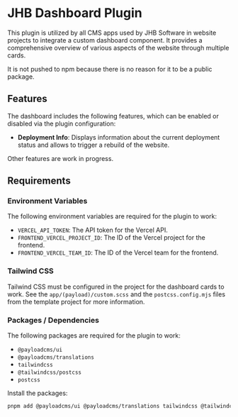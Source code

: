 # JHB Dashboard Plugin

This plugin is utilized by all CMS apps used by JHB Software in website projects to integrate a custom dashboard component. It provides a comprehensive overview of various aspects of the website through multiple cards.

It is not pushed to npm because there is no reason for it to be a public package.

## Features

The dashboard includes the following features, which can be enabled or disabled via the plugin configuration:

- **Deployment Info**: Displays information about the current deployment status and allows to trigger a rebuild of the website.

Other features are work in progress.

## Requirements

### Environment Variables

The following environment variables are required for the plugin to work:

- `VERCEL_API_TOKEN`: The API token for the Vercel API.
- `FRONTEND_VERCEL_PROJECT_ID`: The ID of the Vercel project for the frontend.
- `FRONTEND_VERCEL_TEAM_ID`: The ID of the Vercel team for the frontend.

### Tailwind CSS

Tailwind CSS must be configured in the project for the dashboard cards to work. See the `app/(payload)/custom.scss` and the `postcss.config.mjs` files from the template project for more information.

### Packages / Dependencies

The following packages are required for the plugin to work:

- `@payloadcms/ui`
- `@payloadcms/translations`
- `tailwindcss`
- `@tailwindcss/postcss`
- `postcss`

Install the packages:

```bash
pnpm add @payloadcms/ui @payloadcms/translations tailwindcss @tailwindcss/postcss postcss
```
